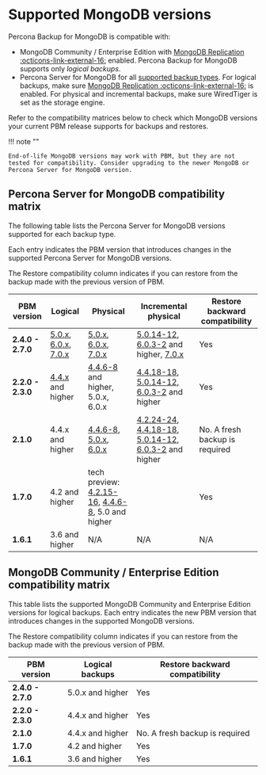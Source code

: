 # Supported MongoDB versions

Percona Backup for MongoDB is compatible with:

* MongoDB Community / Enterprise Edition with [MongoDB Replication :octicons-link-external-16:](https://docs.mongodb.com/manual/replication/) enabled. Percona Backup for MongoDB supports only *logical backups*.
* Percona Server for MongoDB for all [supported backup types](../features/backup-types.md). For logical backups, make sure [MongoDB Replication :octicons-link-external-16:](https://docs.mongodb.com/manual/replication/) is enabled. For physical and incremental backups, make sure WiredTiger is set as the storage engine.

Refer to the compatibility matrices below to check which MongoDB versions your current PBM release supports for backups and restores. 

!!! note ""

    End-of-life MongoDB versions may work with PBM, but they are not tested for compatibility. Consider upgrading to the newer MongoDB or Percona Server for MongoDB version. 

## Percona Server for MongoDB compatibility matrix

The following table lists the Percona Server for MongoDB versions supported for each backup type.

Each entry indicates the PBM version that introduces changes in the supported Percona Server for MongoDB versions.

The Restore compatibility column indicates if you can restore from the backup made with the previous version of PBM.

| PBM version | Logical | Physical |Incremental physical | Restore backward compatibility|
| ----------- |---------|----------|---------------------|---------------------|
| **2.4.0 - 2.7.0** | [5.0.x], [6.0.x], [7.0.x] | [5.0.x], [6.0.x], [7.0.x] | [5.0.14-12], [6.0.3-2] and higher, [7.0.x] | Yes |
| **2.2.0 - 2.3.0** | [4.4.x] and higher| [4.4.6-8] and higher, 5.0.x, 6.0.x| [4.4.18-18], [5.0.14-12], [6.0.3-2] and higher| Yes |
| **2.1.0** | 4.4.x and higher | [4.4.6-8], [5.0.x], [6.0.x]| [4.2.24-24], [4.4.18-18], [5.0.14-12], [6.0.3-2] and higher| No. A fresh backup is required|
| **1.7.0** | 4.2 and higher| tech preview: [4.2.15-16], [4.4.6-8], 5.0 and higher| | Yes
| **1.6.1** | 3.6 and higher | N/A |N/A |N/A |Yes


## MongoDB Community / Enterprise Edition compatibility matrix

This table lists the supported MongoDB Community and Enterprise Edition versions for logical backups. Each entry indicates the new PBM version that introduces changes in the supported MongoDB versions. 

The Restore compatibility column indicates if you can restore from the backup made with the previous version of PBM.

| PBM version | Logical backups | Restore backward compatibility|
| ----------- |-----------------| ----------------------------- |
| **2.4.0 - 2.7.0** | 5.0.x and higher | Yes |
| **2.2.0 - 2.3.0** | 4.4.x and higher | Yes |
| **2.1.0** | 4.4.x and higher| No. A fresh backup is required|
| **1.7.0** | 4.2 and higher| Yes
| **1.6.1** | 3.6 and higher|Yes



[7.0.x]: https://docs.percona.com/percona-server-for-mongodb/7.0/
[6.0.x]: https://docs.percona.com/percona-server-for-mongodb/6.0/
[6.0.3-2]: https://docs.percona.com/percona-server-for-mongodb/6.0/release_notes/6.0.3-2.html
[5.0.x]: https://docs.percona.com/percona-server-for-mongodb/5.0/
[5.0.14-12]: https://docs.percona.com/percona-server-for-mongodb/5.0/release_notes/5.0.14-12.html
[4.4.x]: https://docs.percona.com/percona-server-for-mongodb/4.4/
[4.4.18-18]: https://docs.percona.com/percona-server-for-mongodb/4.4/release_notes/4.4.18-18.html
[4.4.6-8]: https://docs.percona.com/percona-server-for-mongodb/4.4/release_notes/4.4.6-8.html
[4.2.24-24]: https://docs.percona.com/percona-server-for-mongodb/4.2/release_notes/4.2.24-24.html
[4.2.15-16]: https://docs.percona.com/percona-server-for-mongodb/4.2/release_notes/4.2.15-16.html


